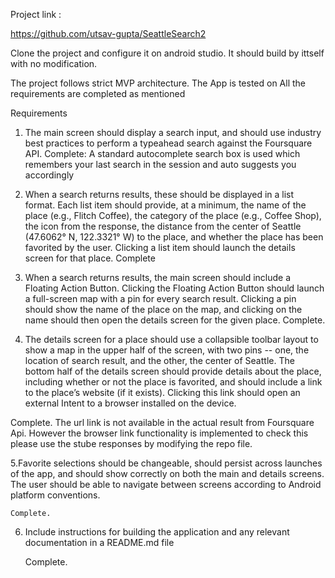 Project link :

https://github.com/utsav-gupta/SeattleSearch2

Clone the project and configure it on android studio. It should build by ittself with no modification.

The project follows strict MVP architecture.
The App is tested on
All the requirements are completed as mentioned

Requirements
1. The main screen should display a search input, and should use industry best practices to perform a typeahead search against the Foursquare API.
	Complete: A standard autocomplete search box is used which remembers your last search in the session and auto suggests you accordingly

2. When a search returns results, these should be displayed in a list format. Each list item should provide, at a minimum, the name of the place (e.g., Flitch Coffee), the category of the place (e.g., Coffee Shop), the icon from the response, the distance from the center of Seattle (47.6062° N, 122.3321° W) to the place, and whether the place has been favorited by the user. Clicking a list item should launch the details screen for that place.
	Complete

3. When a search returns results, the main screen should include a Floating Action Button. Clicking the Floating Action Button should launch a full-screen map with a pin for every search result. Clicking a pin should show the name of the place on the map, and clicking on the name should then open the details screen for the given place.
	Complete.

4. The details screen for a place should use a collapsible toolbar layout to show a map in the upper half of the screen, with two pins -- one, the location of search result, and the other, the center of Seattle. The bottom half of the details screen should provide details about the place, including whether or not the place is favorited, and should include a link to the place’s website (if it exists). Clicking this link should open an external Intent to a browser installed on the device.

Complete. The url link is not available in the actual result from Foursquare Api. However the browser link functionality is implemented to check this please use the stube responses by modifying the repo file.


5.Favorite selections should be changeable, should persist across launches of the app, and should show correctly on both the main and details screens.
The user should be able to navigate between screens according to Android platform conventions.

	Complete.



6. Include instructions for building the application and any relevant documentation in a README.md file

    Complete.